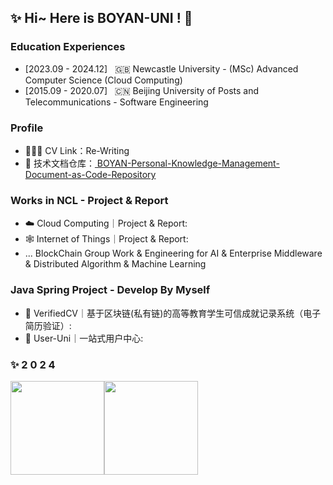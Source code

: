 
## ✨ Hi~ Here is BOYAN-UNI ! 🌸

### Education Experiences
- [2023.09 - 2024.12] &nbsp; 🇬🇧 Newcastle University - (MSc) Advanced Computer Science (Cloud Computing)
- [2015.09 - 2020.07] &nbsp; 🇨🇳 Beijing University of Posts and Telecommunications - Software Engineering


### Profile
- 🙋🏻‍♀️ CV Link：Re-Writing
- 💬 技术文档仓库：<a href="https://github.com/boyan-uni/BOYAN-Personal-Knowledge-Management-Document-as-Code-Repository" target="_blank"> BOYAN-Personal-Knowledge-Management-Document-as-Code-Repository </a>


### Works in NCL - Project & Report
- ☁️ Cloud Computing｜Project & Report:
- 🕸️ Internet of Things｜Project & Report:
- ... BlockChain Group Work & Engineering for AI & Enterprise Middleware & Distributed Algorithm & Machine Learning


### Java Spring Project - Develop By Myself
- 📄 VerifiedCV｜基于区块链(私有链)的高等教育学生可信成就记录系统（电子简历验证）:
- 🌌 User-Uni｜一站式用户中心:


### ✨ 2 0 2 4
<img align="" height="150px" src="https://github-readme-stats.vercel.app/api?username=boyan-uni&hide_title=true&hide_border=true&show_icons=true&include_all_commits=true&line_height=21&theme=radical&locale=en" /><img align="" height="150px" src="https://github-readme-stats.vercel.app/api/top-langs/?username=boyan-uni&hide_title=true&hide_border=true&theme=radical&locale=en&langs_count=8" />



